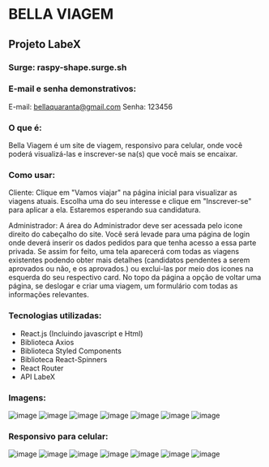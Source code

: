 # BELLA VIAGEM
## Projeto LabeX
### Surge: raspy-shape.surge.sh
### E-mail e senha demonstrativos: 
E-mail: bellaquaranta@gmail.com
Senha: 123456

### O que é:
Bella Viagem é um site de viagem, responsivo para celular, onde você poderá visualizá-las e inscrever-se na(s) que você mais se encaixar.

### Como usar: 
Cliente: Clique em "Vamos viajar" na página inicial para visualizar as viagens atuais. Escolha uma do seu interesse e clique em "Inscrever-se" para aplicar a ela. Estaremos esperando sua candidatura.

Administrador: A área do Administrador deve ser acessada pelo icone direito do cabeçalho do site. Você será levade para uma página de login onde deverá inserir os dados pedidos para que tenha acesso a essa parte privada. Se assim for feito, uma tela aparecerá com todas as viagens existentes podendo obter mais detalhes (candidatos pendentes a serem aprovados ou não, e os aprovados.) ou exclui-las por meio dos icones na esquerda do seu respectivo card. No topo da página a opção de voltar uma página, se deslogar e criar uma viagem, um formulário com todas as informações relevantes.

### Tecnologias utilizadas:
* React.js (Incluindo javascript e Html)
* Biblioteca Axios
* Biblioteca Styled Components
* Biblioteca React-Spinners
* React Router
* API LabeX

### Imagens:
![image](https://media.discordapp.net/attachments/913923827623415859/919299943905235004/unknown.png?width=1025&height=464)
![image](https://media.discordapp.net/attachments/913923827623415859/919301103034707968/unknown.png?width=705&height=321)
![image](https://media.discordapp.net/attachments/913923827623415859/919301184928485466/unknown.png?width=705&height=319)
![image](https://media.discordapp.net/attachments/913923827623415859/919302223077470268/unknown.png?width=705&height=322)
![image](https://media.discordapp.net/attachments/913923827623415859/919301575455932517/unknown.png?width=705&height=320)
![image](https://media.discordapp.net/attachments/913923827623415859/919301694729379910/unknown.png?width=705&height=319)
![image](https://media.discordapp.net/attachments/913923827623415859/919301927391596624/unknown.png?width=705&height=319)

### Responsivo para celular: 

![image](https://media.discordapp.net/attachments/913923827623415859/919416205129965608/unknown.png?width=263&height=468)
![image](https://media.discordapp.net/attachments/913923827623415859/919416284632973322/unknown.png?width=260&height=468)
![image](https://media.discordapp.net/attachments/913923827623415859/919416386600701952/unknown.png?width=263&height=468)
![image](https://media.discordapp.net/attachments/913923827623415859/919416461066379314/unknown.png?width=261&height=468)
![image](https://media.discordapp.net/attachments/913923827623415859/919416651152248842/unknown.png?width=261&height=468)
![image](https://media.discordapp.net/attachments/913923827623415859/919419311301480508/unknown.png?width=261&height=468)
![image](https://media.discordapp.net/attachments/913923827623415859/919416723877289994/unknown.png?width=260&height=468)